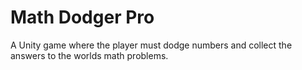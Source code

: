 Math Dodger Pro
=============

A Unity game where the player must dodge numbers and collect the answers to the worlds math problems.
